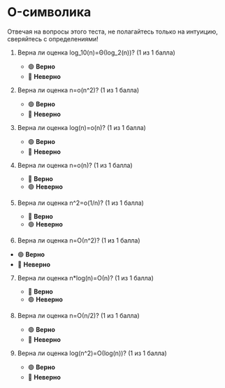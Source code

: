# O-символика

Отвечая на вопросы этого теста, не полагайтесь только на интуицию, сверяйтесь с определениями!

1. Верна ли оценка log_10(n)=&Theta;(log_2(n))? (1 из 1 балла) 
   * 🟢 **Верно**
   * 🔴 **Неверно**


2. Верна ли оценка n=&omicron;(n^2)? (1 из 1 балла) 
   * 🟢 **Верно**
   * 🔴 **Неверно**


3. Верна ли оценка log(n)=&omicron;(n)? (1 из 1 балла) 
   * 🟢 **Верно**
   * 🔴 **Неверно**


4. Верна ли оценка n=&omicron;(n)? (1 из 1 балла) 
   * 🔴 **Верно**
   * 🟢 **Неверно**


5. Верна ли оценка n^2=&omicron;(1/n)? (1 из 1 балла) 
   * 🔴 **Верно**
   * 🟢 **Неверно**


6.  Верна ли оценка n=&Omicron;(n^2)? (1 из 1 балла) 
   * 🟢 **Верно**
   * 🔴 **Неверно**


7. Верна ли оценка n*log(n)=&Omicron;(n)? (1 из 1 балла) 
   * 🔴 **Верно**
   * 🟢 **Неверно**


8. Верна ли оценка n=&Omicron;(n/2)? (1 из 1 балла) 
   * 🟢 **Верно**
   * 🔴 **Неверно**


9. Верна ли оценка log(n^2)=&Omicron;(log(n))? (1 из 1 балла) 
   * 🟢 **Верно**
   * 🔴 **Неверно**
